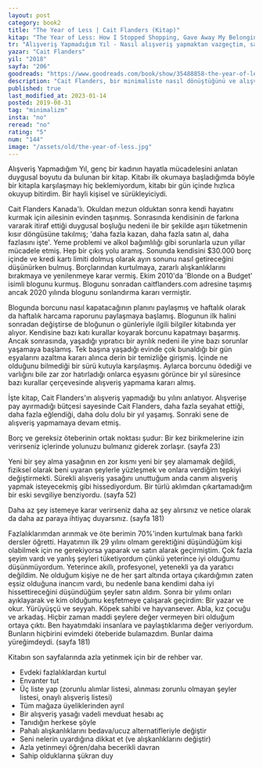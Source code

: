```yaml
---
layout: post  
category: book2  
title: "The Year of Less | Cait Flanders (Kitap)"  
kitap: "The Year of Less: How I Stopped Shopping, Gave Away My Belongings, and Discovered Life is Worth More Than Anything You Can Buy in a Store"  
tr: "Alışveriş Yapmadığım Yıl - Nasıl alışveriş yapmaktan vazgeçtim, sahip olduğum gereksiz bir sürü şeyi başkalarına verdim ve bir dükkandan alabileceğiniz şeylerden daha değerli bir hayatı keşfettim?"  
yazar: "Cait Flanders"  
yil: "2018"  
sayfa: "206"  
goodreads: "https://www.goodreads.com/book/show/35488858-the-year-of-less"
description: "Cait Flanders, bir minimaliste nasıl dönüştüğünü ve alışverişsiz geçirdiği bir yıl sonunda yaptığı tasarrufla borçlarını nasıl ödediğini anlatıyor."
published: true
last_modified_at: 2023-01-14
posted: 2019-08-31
tag: "minimalizm"
insta: "no"
reread: "no"
rating: "5"
num: "144"
image: "/assets/old/the-year-of-less.jpg"
---
```


Alışveriş Yapmadığım Yıl, genç bir kadının hayatla mücadelesini anlatan duygusal boyutu da bulunan bir kitap. Kitabı ilk okumaya başladığımda böyle bir kitapla karşılaşmayı hiç beklemiyordum, kitabı bir gün içinde hızlıca okuyup bitirdim. Bir hayli kişisel ve sürükleyiciydi.  
  
Cait Flanders Kanada'lı. Okuldan mezun olduktan sonra kendi hayatını kurmak için ailesinin evinden taşınmış. Sonrasında kendisinin de farkına vararak itiraf ettiği duygusal boşluğu nedeni ile bir şekilde aşırı tüketmenin kısır döngüsüne takılmış; 'daha fazla kazan, daha fazla satın al, daha fazlasını işte'. Yeme problemi ve alkol bağımlılığı gibi sorunlarla uzun yıllar mücadele etmiş. Hep bir çıkış yolu aramış. Sonunda kendisini $30.000 borç içinde ve kredi kartı limiti dolmuş olarak ayın sonunu nasıl getireceğini düşünürken bulmuş. Borçlarından kurtulmaya, zararlı alışkanlıklarını bırakmaya ve yenilenmeye karar vermiş. Ekim 2010'da 'Blonde on a Budget' isimli blogunu kurmuş. Blogunu sonradan caitflanders.com adresine taşımış ancak 2020 yılında blogunu sonlandırma kararı vermiştir.  
  
Blogunda borcunu nasıl kapatacağının planını paylaşmış ve haftalık olarak da haftalık harcama raporunu paylaşmaya başlamış. Blogunun ilk halini sonradan değiştirse de bloğunun o günleriyle ilgili bilgiler kitabında yer alıyor. Kendisine bazı katı kurallar koyarak borcunu kapatmayı başarmış. Ancak sonrasında, yaşadığı yıpratıcı bir ayrılık nedeni ile yine bazı sorunlar yaşamaya başlamış. Tek başına yaşadığı evinde çok bunaldığı bir gün eşyalarını azaltma kararı alınca derin bir temizliğe girişmiş. İçinde ne olduğunu bilmediği bir sürü kutuyla karşılaşmış. Aylarca borcunu ödediği ve varlığını bile zar zor hatırladığı onlarca eşyasını görünce bir yıl süresince bazı kurallar çerçevesinde alışveriş yapmama kararı almış.  
  
İşte kitap, Cait Flanders'ın alışveriş yapmadığı bu yılını anlatıyor. Alışverişe pay ayırmadığı bütçesi sayesinde Cait Flanders, daha fazla seyahat ettiği, daha fazla eğlendiği, daha dolu dolu bir yıl yaşamış. Sonraki sene de alışveriş yapmamaya devam etmiş.  
  
Borç ve gereksiz öteberinin ortak noktası şudur: Bir kez birikmelerine izin verirseniz içlerinde yolunuzu bulmanız giderek zorlaşır. (sayfa 23)  
  
Yeni bir şey alma yasağının en zor kısmı yeni bir şey alamamak değildi, fiziksel olarak beni uyaran şeylerle yüzleşmek ve onlara verdiğim tepkiyi değiştirmekti. Sürekli alışveriş yasağını unuttuğum anda canım alışveriş yapmak isteyecekmiş gibi hissediyordum. Bir türlü aklımdan çıkartamadığım bir eski sevgiliye benziyordu. (sayfa 52)  
  
Daha az şey istemeye karar verirseniz daha az şey alırsınız ve netice olarak da daha az paraya ihtiyaç duyarsınız. (sayfa 181)  
  
Fazlalıklarımdan arınmak ve öte berimin 70%'inden kurtulmak bana farklı dersler öğretti. Hayatımın ilk 29 yılını olmam gerektiğini düşündüğüm kişi olabilmek için ne gerekiyorsa yaparak ve satın alarak geçirmiştim. Çok fazla şeyim vardı ve yanlış şeyleri tüketiyordum çünkü yeterince iyi olduğumu düşünmüyordum. Yeterince akıllı, profesyonel, yetenekli ya da yaratıcı değildim. Ne olduğum kişiye ne de her şart altında ortaya çıkardığımın zaten eşsiz olduğuna inancım vardı, bu nedenle bana kendimi daha iyi hissettireceğini düşündüğüm şeyler satın aldım. Sonra bir yılımı onları ayıklayarak ve kim olduğumu keşfetmeye çalışarak geçirdim: Bir yazar ve okur. Yürüyüşçü ve seyyah. Köpek sahibi ve hayvansever. Abla, kız çocuğu ve arkadaş. Hiçbir zaman maddi şeylere değer vermeyen biri olduğum ortaya çıktı. Ben hayatımdaki insanlara ve paylaştıklarıma değer veriyordum. Bunların hiçbirini evimdeki öteberide bulamazdım. Bunlar daima yüreğimdeydi. (sayfa 181)  
  
Kitabın son sayfalarında azla yetinmek için bir de rehber var.  
  
- Evdeki fazlalıklardan kurtul  
- Envanter tut  
- Üç liste yap (zorunlu alımlar listesi, alınması zorunlu olmayan şeyler listesi, onaylı alışveriş listesi)  
- Tüm mağaza üyeliklerinden ayrıl  
- Bir alışveriş yasağı vadeli mevduat hesabı aç  
- Tanıdığın herkese şöyle  
- Pahalı alışkanlıklarını bedava/ucuz alternatifleriyle değiştir  
- Seni nelerin uyardığına dikkat et (ve alışkanlıklarını değiştir)  
- Azla yetinmeyi öğren/daha becerikli davran  
- Sahip olduklarına şükran duy  
  
